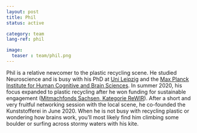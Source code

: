 ```yaml
---
layout: post
title: Phil
status: active

category: team
lang-ref: phil

image:
  teaser : team/phil.png
---
```


Phil is a relative newcomer to the plastic recycling scene. He studied Neuroscience and is busy with his PhD at [Uni Leipzig](https://www.uni-leipzig.de/) and the [Max Planck Institute for Human Cognitive and Brain Sciences](https://www.cbs.mpg.de/en). In summer 2020, his focus expanded to plastic recycling after he won funding for sustainable engagement ([Mitmachfonds Sachsen, Kategorie ReWIR](https://www.mitmachfonds-sachsen.de/)). After a short and very fruitful networking session with the local scene, he co-founded the Kunststofferei in June 2020. When he is not busy with recycling plastic or wondering how brains work, you’ll most likely find him climbing some boulder or surfing across stormy waters with his kite.


